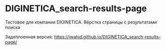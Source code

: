 # DIGINETICA_search-results-page
 Тестовое для компании DIGINETICA. Вёрстка страницы с результатами поиска
 
 Задеплоенная версия: https://iwahid.github.io/DIGINETICA_search-results-page/
